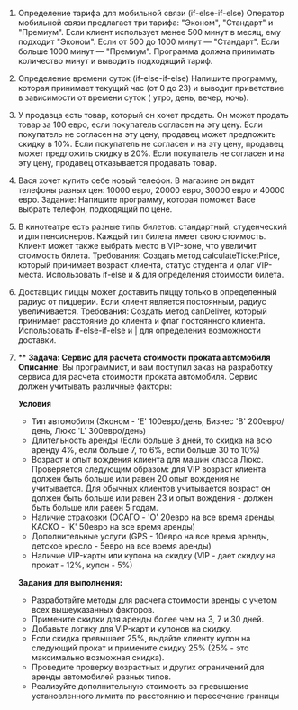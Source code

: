 1. Определение тарифа для мобильной связи (if-else-if-else)
   Оператор мобильной связи предлагает три тарифа: "Эконом", "Стандарт" и "Премиум". Если клиент использует менее 500
   минут в месяц, ему подходит "Эконом". Если от 500 до 1000 минут — "Стандарт". Если больше 1000 минут — "Премиум".
   Программа должна принимать количество минут и выводить подходящий тариф.

[//]: # (````)

[//]: # (public static void main&#40;String[] args&#41; {)

[//]: # (    int minutes = 750;)

[//]: # (    if &#40;minutes < 500&#41; {)

[//]: # (        System.out.println&#40;"Тариф: Эконом"&#41;;)

[//]: # (    } else if &#40;minutes >= 500 && minutes <= 1000&#41; {)

[//]: # (        System.out.println&#40;"Тариф: Стандарт"&#41;;)

[//]: # (    } else {)

[//]: # (        System.out.println&#40;"Тариф: Премиум"&#41;;)

[//]: # (    })

[//]: # (})

[//]: # (````)

2. Определение времени суток (if-else-if-else)
   Напишите программу, которая принимает текущий час (от 0 до 23) и выводит приветствие в зависимости от времени суток (
   утро, день, вечер, ночь).

[//]: # (````java)

[//]: # (public class TimeOfDay {)

[//]: # (    public static void main&#40;String[] args&#41; {)

[//]: # (        int hour = 15; // Текущий час)

[//]: # (        String greeting;)

[//]: # ()

[//]: # (        if &#40;hour >= 6 && hour < 12&#41; {)

[//]: # (            greeting = "Доброе утро!";)

[//]: # (        } else if &#40;hour >= 12 && hour < 18&#41; {)

[//]: # (            greeting = "Добрый день!";)

[//]: # (        } else if &#40;hour >= 18 && hour < 22&#41; {)

[//]: # (            greeting = "Добрый вечер!";)

[//]: # (        } else {)

[//]: # (            greeting = "Доброй ночи!";)

[//]: # (        })

[//]: # ()

[//]: # (        System.out.println&#40;greeting&#41;;)

[//]: # (    })

[//]: # (})

[//]: # (````)

3. У продавца есть товар, который он хочет продать. Он может продать товар за 100 евро, если покупатель согласен на
   эту цену. Если покупатель не согласен на эту цену, продавец может предложить скидку в 10%. Если покупатель не
   согласен и на эту цену, продавец может предложить скидку в 20%. Если покупатель не согласен и на эту цену, продавец
   отказывается продавать товар.

[//]: # (````java)

[//]: # (public class Seller {)

[//]: # ()

[//]: # (    private int price = 100;)

[//]: # ()

[//]: # (    public void sell&#40;int offer&#41; {)

[//]: # (        if &#40;offer >= price&#41; {)

[//]: # (            System.out.println&#40;"Товар продан"&#41;;)

[//]: # (        } else if &#40;offer > price * 0.9&#41; {)

[//]: # (            System.out.println&#40;"Скидка 10%"&#41;;)

[//]: # (            System.out.println&#40;"Новая цена: " + price * 0.9&#41;;)

[//]: # (        } else if &#40;offer > price * 0.8&#41; {)

[//]: # (            System.out.println&#40;"Скидка 20%"&#41;;)

[//]: # (            System.out.println&#40;"Новая цена: " + price * 0.8&#41;;)

[//]: # (        } else {)

[//]: # (            System.out.println&#40;"Товар не продан"&#41;;)

[//]: # (        })

[//]: # (    })

[//]: # ()

[//]: # (    public static void main&#40;String[] args&#41; {)

[//]: # (        Seller seller = new Seller&#40;&#41;;)

[//]: # (        seller.sell&#40;100&#41;; // Товар продан)

[//]: # (        seller.sell&#40;90&#41;; // Скидка 10%)

[//]: # (        seller.sell&#40;70&#41;; // Товар не продан)

[//]: # (    })

[//]: # (})

[//]: # (````)

4. Вася хочет купить себе новый телефон. В магазине он видит телефоны разных цен: 10000 евро, 20000 евро, 30000
   евро и 40000 евро.
   Задание:
   Напишите программу, которая поможет Васе выбрать телефон, подходящий по цене.

[//]: # (````java)

[//]: # (public class Phone {)

[//]: # ()

[//]: # (    public static void main&#40;String[] args&#41; {)

[//]: # (        // Вводим цену, которую хочет заплатить Вася)

[//]: # (        int price = 25000;)

[//]: # ()

[//]: # (        // Проверяем, есть ли в магазине телефон такой цены)

[//]: # (        if &#40;price <= 10000&#41; {)

[//]: # (            System.out.println&#40;"Вася купил телефон за 10000 евро"&#41;;)

[//]: # (        } else if &#40;price <= 20000&#41; {)

[//]: # (            System.out.println&#40;"Вася купил телефон за 20000 евро"&#41;;)

[//]: # (        } else if &#40;price <= 30000&#41; {)

[//]: # (            System.out.println&#40;"Вася купил телефон за 30000 евро"&#41;;)

[//]: # (        } else {)

[//]: # (            System.out.println&#40;"Вася купил телефон за 40000 евро"&#41;;)

[//]: # (        })

[//]: # (    })

[//]: # (})

[//]: # (````)

5. В кинотеатре есть разные типы билетов: стандартный, студенческий и для пенсионеров. Каждый тип билета имеет свою
   стоимость. Клиент может также выбрать место в VIP-зоне, что увеличит стоимость билета.
   Требования:
   Создать метод calculateTicketPrice, который принимает возраст клиента, статус студента и флаг VIP-места.
   Использовать if-else и & для определения стоимости билета.

[//]: # (````java)

[//]: # (public class Cinema {)

[//]: # (    public static int calculateTicketPrice&#40;int age, boolean isStudent, boolean isVip&#41; {)

[//]: # (        int price = 0;)

[//]: # (        if &#40;age < 18&#41; {)

[//]: # (            price = 100;)

[//]: # (        } else if &#40;age >= 18 && age <= 65&#41; {)

[//]: # (            price = 200;)

[//]: # (        } else {)

[//]: # (            price = 150;)

[//]: # (        })

[//]: # ()

[//]: # (        if &#40;isStudent && age > 18&#41; {)

[//]: # (            price -= 50;)

[//]: # (        })

[//]: # ()

[//]: # (        if &#40;isVip&#41; {)

[//]: # (            price += 100;)

[//]: # (        })

[//]: # ()

[//]: # (        return price;)

[//]: # (    })

[//]: # (})

[//]: # (````)

6. Доставщик пиццы может доставить пиццу только в определенный радиус от пиццерии. Если клиент является постоянным,
   радиус увеличивается.
   Требования:
   Создать метод canDeliver, который принимает расстояние до клиента и флаг постоянного клиента.
   Использовать if-else-if-else и | для определения возможности доставки.

[//]: # (````java)

[//]: # (public class PizzaDelivery {)

[//]: # (    public static boolean canDeliver&#40;int distance, boolean isRegularCustomer&#41; {)

[//]: # (        if &#40;distance < 5&#41; {)

[//]: # (            return true;)

[//]: # (        } else if &#40;distance >= 5 && distance <= 10 && isRegularCustomer&#41; {)

[//]: # (            return true;)

[//]: # (        } else {)

[//]: # (            return false;)

[//]: # (        })

[//]: # (    })

[//]: # (})

[//]: # (````)

7. **  **Задача: Сервис для расчета стоимости проката автомобиля** <br>
   **Описание**: Вы программист, и вам поступил заказ на разработку сервиса для расчета стоимости проката автомобиля.
   Сервис должен
   учитывать различные факторы:

   **Условия**
    * Тип автомобиля (Эконом - 'E' 100евро/день, Бизнес 'B' 200евро/день, Люкс 'L' 300евро/день)
    * Длительность аренды (Если больше 3 дней, то скидка на всю аренду 4%, если больше 7, то 6%, если больше 30 то 10%)
    * Возраст и опыт вождения клиента для машин класса Люкс. Проверяется следующим образом: для VIP возраст клиента
      должен быть больше или равен 20 опыт вождения не учитывается. Для обычных клиентов учитывается возраст он должен
      быть больше или равен 23 и опыт вождения - должен быть больше или равен 5 годам.
    * Наличие страховки (ОСАГО - 'O' 20евро на все время аренды, КАСКО - 'K' 50евро на все время аренды)
    * Дополнительные услуги (GPS - 10евро на все время аренды, детское кресло - 5евро на все время аренды)
    * Наличие VIP-карты или купона на скидку (VIP - дает скидку на прокат - 12%, купон - 5%)

   **Задания для выполнения:**
    * Разработайте методы для расчета стоимости аренды с учетом всех вышеуказанных факторов.
    * Примените скидки для аренды более чем на 3, 7 и 30 дней.
    * Добавьте логику для VIP-карт и купонов на скидку.
    * Если скидка превышает 25%, выдайте клиенту купон на следующий прокат и примените скидку 25% (25% - это максимально
      возможная скидка).
    * Проведите проверку возрастных и других ограничений для аренды автомобилей разных типов.
    * Реализуйте дополнительную стоимость за превышение установленного лимита по расстоянию и пересечение границы


<!--
### Подсказка

````java
public class CarRentalService {
    public static void main(String[] args) {
        // TODO: Здесь будет код, вызывающий методы и выводящий итоговую стоимость
        // Пример: System.out.println("Общая стоимость: " + calculateTotalCost(...));
    }

    /**
     * Метод для расчета итоговой стоимости аренды автомобиля.
     * Учитывает все факторы: тип автомобиля, длительность аренды, возраст и опыт вождения,
     * наличие VIP-карты или купона, страховки и дополнительных услуг.
     * 
     * @return итоговая стоимость проката
     */
    public static double calculateTotalCost(/* параметры */) {
        // TODO: Реализация метода
        return 0.0;
    }

    /**
     * Расчет базовой стоимости аренды исходя из типа автомобиля и длительности аренды.
     * 
     * @return базовая стоимость проката
     */
    public static double calculateBaseCost(/* параметры */) {
        // TODO: Реализация метода
        return 0.0;
    }

    /**
     * Проверка, может ли клиент арендовать автомобиль указанного типа.
     * Учитывает возраст, опыт вождения и статус VIP.
     * 
     * @return true если клиент может арендовать автомобиль, иначе false
     */
    public static boolean canRent(/* параметры */) {
        // TODO: Реализация метода
        return true;
    }

    /**
     * Расчет скидки на основе длительности аренды, наличия VIP-карты и купона.
     * 
     * @return процент скидки
     */
    public static int calculateDiscount(/* параметры */) {
        // TODO: Реализация метода
        return 0;
    }

    /**
     * Расчет стоимости страховки.
     * 
     * @return стоимость страховки
     */
    public static double calculateInsurance(/* параметры */) {
        // TODO: Реализация метода
        return 0.0;
    }

    /**
     * Расчет стоимости дополнительных услуг.
     * 
     * @return стоимость дополнительных услуг
     */
    public static double calculateExtras(/* параметры */) {
        // TODO: Реализация метода
        return 0.0;
    }
}
````
-->
